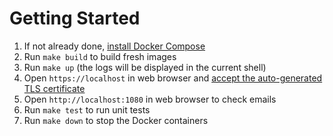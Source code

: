 # Getting Started

1. If not already done, [install Docker Compose](https://docs.docker.com/compose/install/)
2. Run `make build` to build fresh images
3. Run `make up` (the logs will be displayed in the current shell)
4. Open `https://localhost` in web browser and [accept the auto-generated TLS certificate](https://stackoverflow.com/a/15076602/1352334)
5. Open `http://localhost:1080` in web browser to check emails
6. Run `make test` to run unit tests
7. Run `make down` to stop the Docker containers
